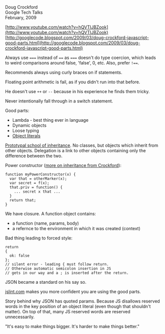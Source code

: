 Doug Crockford  
Google Tech Talks  
February, 2009  

[http://www.youtube.com/watch?v=hQVTIJBZook](http://www.youtube.com/watch?v=hQVTIJBZook)  
[http://googlecode.blogspot.com/2009/03/doug-crockford-javascript-good-parts.html](http://googlecode.blogspot.com/2009/03/doug-crockford-javascript-good-parts.html)

Always use `===` instead of `==` as `===` doesn't do type coercion, which leads to weird comparisons around false, 'false', 0, etc. Also, prefer `!==`.

Recommends always using curly braces on if statements.

Floating point arithmetic is fail, as if you didn't run into that before.

He doesn't use `++` or `--` because in his experience he finds them tricky.

Never intentionally fall through in a switch statement.

Good parts:
* Lambda - best thing ever in language
* Dynamic objects
* Loose typing
* [Object literals](http://www.dyn-web.com/tutorials/obj_lit.php)

[Prototypal school of inheritance](http://javascript.crockford.com/prototypal.html). No classes, but objects which inherit from other objects. Delegation is a link to other objects containing only the difference between the two.

Power constructor ([more on inheritance from Crockford](http://javascript.crockford.com/inheritance.html)):

    function myPowerConstructor(x) {
      var that = otherMarker(x);
      var secret = f(x);
      that.priv = function() {
        ... secret x that ...
      }
      return that;
    }

We have closure. A function object contains:
* a function (name, params, body)
* a refernce to the environment in which it was created (context)

Bad thing leading to forced style:

    return
    {
      ok: false
    };
    // silent error - leading { must follow return.
    // Otherwise automatic semicolon insertion in JS
    // gets in our way and a ; is inserted after the return.
    
JSON became a standard on his say so.

[jslint.com](http://jslint.com/) makes you more confident you are using the good parts.

Story behind why JSON has quoted params. Because JS disallows reserved words in the key position of an object literal (even though that shouldn't matter). On top of that, many JS reserved words are reserved unnecessarily.

"It's easy to make things bigger. It's harder to make things better."